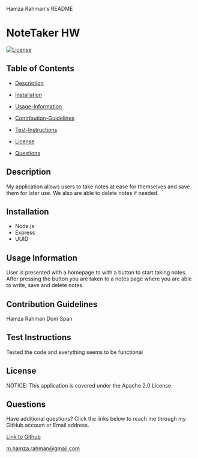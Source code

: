 Hamza Rahman's README

 # NoteTaker HW

[![License](https://img.shields.io/badge/License-Apache_2.0-blue.svg)](https://opensource.org/licenses/Apache-2.0)

## Table of Contents

 * [Description](#description)

 * [Installation](#installation)

 * [Usage-Information](#usage-information)

 * [Contribution-Guidelines](#contribution-guidelines)

 * [Test-Instructions](#test-instructions)

 * [License](#license)

 * [Questions](#questions)

## Description

My application allows users to take notes at ease for themselves and save them for later use. We also are able to delete notes if needed.

## Installation

* Node.js
* Express
* UUID

## Usage Information

User is presented with a homepage to with a button to start taking notes. After pressing the button you are taken to a notes page where you are able to write, save and delete notes.


## Contribution Guidelines

Hamza Rahman
Dom Span

## Test Instructions

Tested the code and everything seems to be functional

## License

NOTICE: This application is covered under the Apache 2.0 License

## Questions

Have additional questions? Click the links below to reach me through my GitHub account or Email address.

[Link to Github](https://github.com/Hamzar19)

<a href="mailto:m.hamza.rahman@gmail.com">m.hamza.rahman@gmail.com</a>

